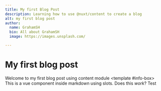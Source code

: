 ```yaml
---
title: My first Blog Post
description: Learning how to use @nuxt/content to create a blog
alt: my first blog post
author:
  name: GrahamSH
  bio: All about GrahamSH
  image: https://images.unsplash.com/

---
```

# My first blog post

Welcome to my first blog post using content module
<info-box>
  <template #info-box>
    This is a vue component inside markdown using slots. Does this *work*?
	Test
  </template>
</info-box>

